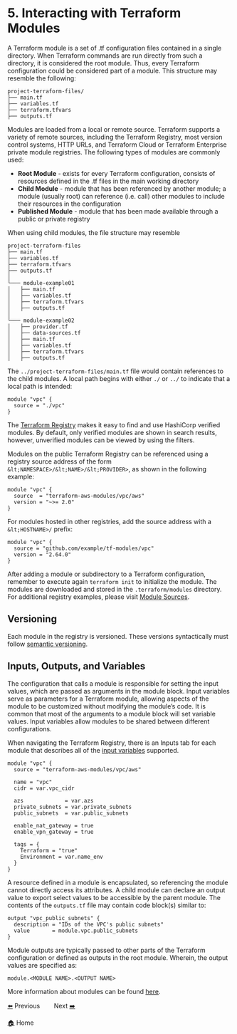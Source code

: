 # 5. Interacting with Terraform Modules

A Terraform module is a set of .tf configuration files contained in a single directory. When Terraform commands are run directly from such a directory, it is considered the root module. Thus, every Terraform configuration could be considered part of a module. This structure may resemble the following:

```
project-terraform-files/
├── main.tf
├── variables.tf
├── terraform.tfvars
├── outputs.tf
```

Modules are loaded from a local or remote source. Terraform supports a variety of remote sources, including the Terraform Registry, most version control systems, HTTP URLs, and Terraform Cloud or Terraform Enterprise private module registries. The following types of modules are commonly used: 

*   **Root Module** - exists for every Terraform configuration, consists of resources defined in the .tf files in the main working directory
*   **Child Module** - module that has been referenced by another module; a module (usually root) can reference (i.e. call) other modules to include their resources in the configuration
*   **Published Module** - module that has been made available through a public or private registry

When using child modules, the file structure may resemble 

```
project-terraform-files
├── main.tf
├── variables.tf
├── terraform.tfvars
├── outputs.tf
│
└─── module-example01
│   ├── main.tf
│   ├── variables.tf
│   ├── terraform.tfvars
│   ├── outputs.tf
│   
└─── module-example02
│   ├── provider.tf
│   ├── data-sources.tf
│   ├── main.tf
│   ├── variables.tf
│   ├── terraform.tfvars
│   ├── outputs.tf
```

The `../project-terraform-files/main.tf` file would contain references to the child modules. A local path begins with either `./` or `../` to indicate that a local path is intended:

```
module "vpc" {
  source = "./vpc"
}
```

The [Terraform Registry](https://registry.terraform.io/) makes it easy to find and use HashiCorp verified modules. By default, only verified modules are shown in search results, however, unverified modules can be viewed by using the filters. 

Modules on the public Terraform Registry can be referenced using a registry source address of the form `&lt;NAMESPACE>/&lt;NAME>/&lt;PROVIDER>`, as shown in the following example:

```
module "vpc" {
  source  = "terraform-aws-modules/vpc/aws"
  version = "~>= 2.0"	
}
```

For modules hosted in other registries, add the source address with a `&lt;HOSTNAME>/` prefix:

```
module "vpc" {
  source = "github.com/example/tf-modules/vpc"
  version = "2.64.0"
}
```

After adding a module or subdirectory to a Terraform configuration, remember to execute again `terraform init` to initialize the module. The modules are downloaded and stored in the `.terraform/modules` directory. For additional registry examples, please visit [Module Sources](https://www.terraform.io/docs/modules/sources.html). 

## Versioning

Each module in the registry is versioned. These versions syntactically must follow [semantic versioning](http://semver.org/).

## Inputs, Outputs, and Variables

The configuration that calls a module is responsible for setting the input values, which are passed as arguments in the module block. Input variables serve as parameters for a Terraform module, allowing aspects of the module to be customized without modifying the module’s code. It is common that most of the arguments to a module block will set variable values. Input variables allow modules to be shared between different configurations. 

When navigating the Terraform Registry, there is an Inputs tab for each module that describes all of the [input variables](https://registry.terraform.io/modules/terraform-aws-modules/vpc/aws/2.21.0?tab=inputs) supported.

```
module "vpc" {
  source = "terraform-aws-modules/vpc/aws"

  name = "vpc"
  cidr = var.vpc_cidr

  azs             = var.azs
  private_subnets = var.private_subnets
  public_subnets  = var.public_subnets

  enable_nat_gateway = true
  enable_vpn_gateway = true

  tags = {
    Terraform = "true"
    Environment = var.name_env
  }
}
```

A resource defined in a module is encapsulated, so referencing the module cannot directly access its attributes. A child module can declare an output value to export select values to be accessible by the parent module. The contents of the `outputs.tf` file may contain code block(s) similar to:  

```
output "vpc_public_subnets" {
  description = "IDs of the VPC's public subnets"
  value       = module.vpc.public_subnets
}
```

Module outputs are typically passed to other parts of the Terraform configuration or defined as outputs in the root module. Wherein, the output values are specified as: 

```
module.<MODULE NAME>.<OUTPUT NAME>
```

More information about modules can be found [here](https://www.terraform.io/docs/configuration/blocks/modules/index.html).


[⬅️](/objectives/04-terraform-cli.md) Previous &nbsp;&nbsp;&nbsp;&nbsp;&nbsp;&nbsp; Next [➡️](/objectives/06-terraform-workflow.md)

[🏠](/README.md) Home